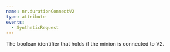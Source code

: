 ```yaml
---
name: nr.durationConnectV2
type: attribute
events:
  - SyntheticRequest
---
```


The boolean identifier that holds if the minion is connected to V2.